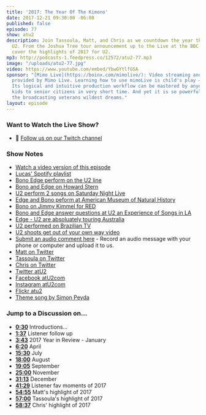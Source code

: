 ```yaml
---
title: '2017: The Year Of The Kimono'
date: 2017-12-21 09:30:00 -06:00
published: false
episode: 77
show: atu2
description: Join Tassoula, Matt, and Chris as we countdown the year that was for
  U2. From the Joshua Tree tour announcement up to the Live at the BBC concert, we
  cover the highlights of 2017 for U2.
mp3: http://podcasts-1.feedpress.co/12572/atu2-77.mp3
image: "/uploads/atu2-77.jpg"
video: https://www.youtube.com/embed/YbwGYtlfGSA
sponsor: "[Mimo Live](https://boinx.com/mimolive/): Video streaming and production
  provided by Mimo Live. Learning how to use mimoLive is child's play – literally.
  Its logical and intuitive production workflow can be mastered by anyone from school
  kids to senior citizens in very short time. And yet it is so powerful, it also satisfies
  the broadcasting veterans wildest dreams."
layout: episode
---
```


### Want to Watch the Live Show?

* 💙 [Follow us on our Twitch channel](https://www.twitch.tv/goodstuff_fm)

### Show Notes

* [Watch a video version of this episode](https://www.youtube.com/watch?v=YbwGYtlfGSA)
* [Lucas' Spotify playlist](https://open.spotify.com/user/lucashaasc/playlist/5DayfAZS8k6LqRsLQtwjZH)
* [Bono Edge perform on the U2 line](https://www.atu2.com/news/bono--edge-perform-on-u2-line-in-berlin-today.html)
* [Bono and Edge on Howard Stern](https://www.atu2.com/news/howard-stern-interviews-bono--the-edge.html)
* [U2 perform 2 songs on Saturday Night Live](https://www.atu2.com/news/u2-perform-two-songs-of-experience-on-saturday-night-live.html)
* [Edge and Bono peform at American Museum of Natural History](https://www.atu2.com/news/edge--bono-perform-at-american-museum-of-natural-history-gala.html)
* [Bono on Jimmy Kimmel for RED](https://www.atu2.com/news/bono-joins-chris-martin-diddy-and-more-on-jimmy-kimmel-red-show-1.html)
* [Bono and Edge answer questions at U2 an Experience of Songs in LA](https://www.atu2.com/news/bono-and-edge-answer-questions-at-u2-an-experience-of-songs-in-la.html)
* [Edge - U2 are absoluately touring Australia](https://www.atu2.com/news/edge-u2-are-absolutely-touring-australia-in-2018.html)
* [U2 performed on Brazilian TV](https://www.atu2.com/news/u2-performed-on-brazilian-tv-program.html)
* [U2 shoots get out of your own way video](https://www.atu2.com/news/u2-shoots-get-out-of-your-own-way-video-in-mexico-city.html)
* [Submit an audio comment here](https://www.dropbox.com/request/GA6MTwhVo618jrGPyDuE) - Record an audio message with your phone or computer and upload it to us.
* [Matt on Twitter](https://twitter.com/mattmcgee)
* [Tassoula on Twitter](https://twitter.com/tassoula)
* [Chris on Twitter](https://twitter.com/iChris)
* [Twitter atU2](https://twitter.com/atu2)
* [Facebook atU2com](https://www.facebook.com/atu2com)
* [Instagram atU2com](https://www.instagram.com/atu2com/)
* [Flickr atu2](https://www.flickr.com/photos/atu2com/)
* [Theme song by Simon Peyda](https://simonpeyda.wordpress.com/2016/04/06/how-to-dismantle-a-sirens-song-the-making-of-a-podcast-theme/)

### Jump to a Discussion on...

* **[0:30](#t=0:30)** Introductions...
* **[1:37](#t=1:37)** Listener follow up
* **[3:43](#t=3:43)** 2017 Year in Review - January
* **[6:20](#t=6:20)** April
* **[15:30](#t=15:30)** July
* **[18:00](#t=18:00)** August
* **[19:05](#t=19:05)** September
* **[25:00](#t=25:00)** November
* **[31:13](#t=31:13)** December
* **[41:29](#t=41:29)** Listener fav moments of 2017
* **[54:55](#t=54:55)** Matt's highlight of 2017
* **[57:00](#t=57:00)** Tassoula's highlight of 2017
* **[58:37](#t=58:37)** Chris' highlight of 2017
